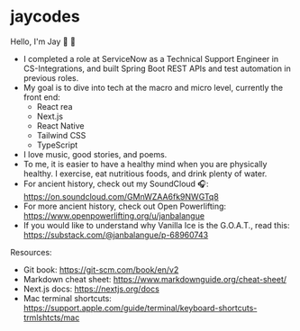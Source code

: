 # jaycodes

Hello, I'm Jay 👋 🌊

- I completed a role at ServiceNow as a Technical Support Engineer in CS-Integrations, and built Spring Boot REST APIs and test automation in previous roles.
- My goal is to dive into tech at the macro and micro level, currently the front end:
  - React rea
  - Next.js
  - React Native
  - Tailwind CSS
  - TypeScript
- I love music, good stories, and poems.
- To me, it is easier to have a healthy mind when you are physically healthy. I exercise, eat nutritious foods, and drink plenty of water.
- For ancient history, check out my SoundCloud 🎧: https://on.soundcloud.com/GMnWZAA6fk9NWGTq8
- For more ancient history, check out Open Powerlifting: https://www.openpowerlifting.org/u/janbalangue
- If you would like to understand why Vanilla Ice is the G.O.A.T., read this: https://substack.com/@janbalangue/p-68960743

Resources:
- Git book: https://git-scm.com/book/en/v2
- Markdown cheat sheet: https://www.markdownguide.org/cheat-sheet/
- Next.js docs: https://nextjs.org/docs
- Mac terminal shortcuts: https://support.apple.com/guide/terminal/keyboard-shortcuts-trmlshtcts/mac
